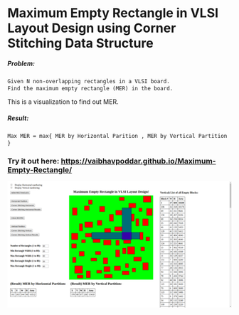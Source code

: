 # Maximum Empty Rectangle in VLSI Layout Design using Corner Stitching Data Structure

##### Problem: 
    Given N non-overlapping rectangles in a VLSI board. 
    Find the maximum empty rectangle (MER) in the board.

This is a visualization to find out MER.

##### Result: 
    Max MER = max{ MER by Horizontal Parition , MER by Vertical Partition }

### Try it out here: https://vaibhavpoddar.github.io/Maximum-Empty-Rectangle/


![](Img/8.png)
